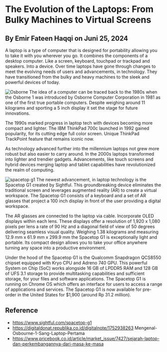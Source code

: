 # The Evolution of the Laptops: From Bulky Machines to Virtual Screens
## By Emir Fateen Haqqi on Juni 25, 2024
A laptop is a type of computer that is designed for portability allowing you to take it with you wherever you go. It combines the components of a desktop computer. Like a screen, keyboard, touchpad or trackpad and speakers. Into a device. Over time laptops have gone through changes to meet the evolving needs of users and advancements, in technology. They have transitioned from the bulky and heavy machines to the sleek and powerful devices of today.

![Osborne](https://upload.wikimedia.org/wikipedia/commons/thumb/6/66/Osborne_1_open.jpg/1200px-Osborne_1_open.jpg)
The idea of a computer can be traced back to the 1980s when the Osborne 1 was introduced by Osborne Computer Corporation in 1981 as one of the first true portable computers. Despite weighing around 11 kilograms and sporting a 5 inch display it set the stage for future innovations.

The 1990s marked progress in laptop tech with devices becoming more compact and lighter. The IBM ThinkPad 700c launched in 1992 gained popularity, for its cutting edge full color screen. Unique ThinkPad TrackPoint feature that remains iconic now.

As technology advanced further into the millennium laptops not grew more robust but also easier to carry around. In the 2000s laptops transformed into lighter and trendier gadgets. Advancements, like touch screens and hybrid devices merging laptop and tablet capabilities have revolutionized the realm of computing.

![spacetop g1](https://asset.kompas.com/crops/4VvDpbaRWvSJdOrAr8yAYhl1iIA=/137x0:1149x675/750x500/data/photo/2024/06/21/6675073fbd499.png)
The newest advancement, in laptop technology is the Spacetop G1 created by Sightful. This groundbreaking device eliminates the traditional screen and leverages augmented reality (AR) to create a virtual workspace. The Spacetop G1 consists of a keyboard and a set of AR glasses that project a 100 inch display in front of the user providing a digital workspace.

The AR glasses are connected to the laptop via cable. Incorporate OLED displays within each lens. These displays offer a resolution of 1,920 x 1,080 pixels per lens a rate of 90 Hz and a diagonal field of view of 50 degrees delivering seamless visual quality. Weighing 1.38 kilograms and measuring 12.9 mm x 61.9 mm x 299.9 mm the Spacetop G1 is exceptionally light and portable. Its compact design allows you to take your office anywhere turning any space into a productive environment.

Under the hood of the Spacetop G1 is the Qualcomm Snapdragon QCS8550 chipset equipped with Kryo CPU and Adreno 740 GPU. This powerful System on Chip (SoC) works alongside 16 GB of LPDDR5 RAM and 128 GB of UFS 3.1 storage to provide multitasking capabilities and sufficient storage, for your files and software applications.
The Spacetop G1 is running on Chrome OS which offers an interface for users to access a range of applications and services. The Spacetop G1 is now available for pre-order in the United States for $1,900 (around Rp 31.2 million).

## Reference
- https://www.sightful.com/spacetop-g1
- https://digitaldonat.republika.co.id/digitalnote/1752938263 Mengenal-Osbourne-1-Sang-Laptop-Pertama
- https://www.pricebook.co.id/article/market_issue/7427/sejarah-laptop-dan-perkembangannya-dari-masa-ke-masa
